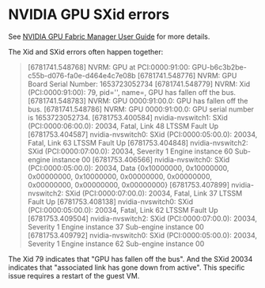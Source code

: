 # NVIDIA GPU SXid errors

See [NVIDIA GPU Fabric Manager User Guide](https://docs.nvidia.com/datacenter/tesla/pdf/fabric-manager-user-guide.pdf) for more details.

The Xid and SXid errors often happen together:

> [6781741.548768] NVRM: GPU at PCI:0000:91:00: GPU-b6c3b2be-c55b-d076-fa0e-d464e4c7e08b
> [6781741.548776] NVRM: GPU Board Serial Number: 1653723052734
> [6781741.548779] NVRM: Xid (PCI:0000:91:00): 79, pid='<unknown>', name=<unknown>, GPU has fallen off the bus.
> [6781741.548783] NVRM: GPU 0000:91:00.0: GPU has fallen off the bus.
> [6781741.548786] NVRM: GPU 0000:91:00.0: GPU serial number is 1653723052734.
> [6781753.400584] nvidia-nvswitch1: SXid (PCI:0000:06:00.0): 20034, Fatal, Link 48 LTSSM Fault Up
> [6781753.404587] nvidia-nvswitch0: SXid (PCI:0000:05:00.0): 20034, Fatal, Link 63 LTSSM Fault Up
> [6781753.404848] nvidia-nvswitch2: SXid (PCI:0000:07:00.0): 20034, Severity 1 Engine instance 60 Sub-engine instance 00
> [6781753.406566] nvidia-nvswitch0: SXid (PCI:0000:05:00.0): 20034, Data {0x10000000, 0x10000000, 0x00000000, 0x10000000, 0x00000000, 0x00000000, 0x00000000, 0x00000000, 0x00000000}
> [6781753.407899] nvidia-nvswitch2: SXid (PCI:0000:07:00.0): 20034, Fatal, Link 37 LTSSM Fault Up
> [6781753.408138] nvidia-nvswitch0: SXid (PCI:0000:05:00.0): 20034, Fatal, Link 62 LTSSM Fault Up
> [6781753.409504] nvidia-nvswitch2: SXid (PCI:0000:07:00.0): 20034, Severity 1 Engine instance 37 Sub-engine instance 00
> [6781753.409792] nvidia-nvswitch0: SXid (PCI:0000:05:00.0): 20034, Severity 1 Engine instance 62 Sub-engine instance 00

The Xid 79 indicates that "GPU has fallen off the bus". And the SXid 20034 indicates that "associated link has gone down from active". This specific issue requires a restart of the guest VM.

